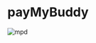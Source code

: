 # payMyBuddy
![mpd](https://github.com/odelikab/payMyBuddy/assets/114420425/0adc67f0-7067-4b48-a584-1a9974e8f9bc)
